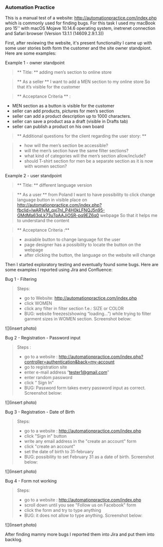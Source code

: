 ### Automation Practice 

This is a manual test of a website: http://automationpractice.com/index.php which is commonly used for finding bugs. For this task I used my macBook pro 15'' with macOS Mojave 10.14.6 operating system, inetrenet connection and Safari browser (Version 13.1.1 (14609.2.9.1.3))

First, after reviewing the website, it's present functionality I came up with some user stories both form the customer and the site owner standpiont. Here are some examples:

Example 1 - owner standpoint
> ** Title: ** adding men’s section to online store
 
> ** As a seller **
> I want to add a MEN section to my online store
> So that it’s visible for the customer
 
> ** Acceptance Criteria ** :
- MEN section as a button is visible for the customer
- seller can add products, pictures for men’s section
- seller can add a product description up to 1000 characters. 
- seller can save a product asa a draft (visible in Drafts tab)
- seller can publish a product on his own board

> ** Additional questions for the client regarding the user story: **

> - how will the men’s section be accessible?
> - will the men’s section have the same filter sections?
> - what kind of categories will the men’s section allow/include?
> - should T-shirt section for men be a separate section as it is now with women section?

Example 2 - user standpoint

> ** Title: ** different language version

> ** As a user **
from Poland I want to have possibility to click change language button in visible place on 
http://automationpractice.com/index.php?fbclid=IwAR1vM_qxj7nI_P4H0kLFNQJ5n95-GMdMa63qLk73uTpAAJjOSR-pq9EZ6q0 webpage
So that it helps me to understand the content
 
> ** Acceptance Criteria :**

> - avaiable button to change language fot the user
> - page designer has a possibility to locate the button on the webpage
> - after clicking the button, the language on the website will change

Then I started exploratory testing and eventually found some bugs. Here are some examples I reported using Jira and Confluence:

Bug 1 - Filtering
> Steps:
> - go to Website: http://automationpractice.com/index.php
> - click WOMEN
> - click any filter in filter section f.e.: SIZE or COLOR
> - BUG: website freezes(showing “loading…”) while trying to filter garment sizes in WOMEN section. Screenshot below:

 ![](insert photo)
 
Bug 2 - Registration - Password input

> Steps :
> - go to a website : http://automationpractice.com/index.php?controller=authentication&back=my-account
> - go to registration site
> - enter e-mail address “tester1@gmail.com”
> - enter random password
> - click “ Sign In” 
> - BUG: Password form takes every password input as correct. Screenshot below:

 ![](insert photo)
 
 Bug 3 - Registration - Date of Birth
 
 > Steps:
 > - go to a website : http://automationpractice.com/index.php
 > - click "Sign in" button
 > - write any email address in the "create an account" form
 > - click "create an account"
 > - set the date of birth to 31-february 
 > - BUG: possibility to set February 31 as a date of birth. Screenshot below:
 
  ![](insert photo)
 
 Bug 4 - Form not working
 
 > Steps:
 > - go to a website : http://automationpractice.com/index.php
 > - scroll down until you see "Follow us on Facebook" form
 > - click the form and try to type anything
 > - BUG: it does not allow to type anything. Screenshot below:
 
  ![](insert photo)
  
   After finding mamny more bugs I reported them into Jira and put them into backlog.
 